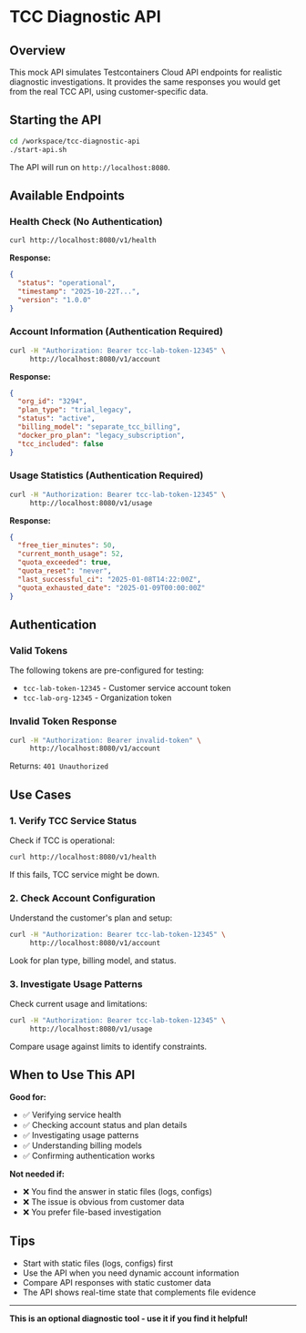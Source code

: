 # TCC Diagnostic API

## Overview

This mock API simulates Testcontainers Cloud API endpoints for realistic diagnostic investigations. It provides the same responses you would get from the real TCC API, using customer-specific data.

## Starting the API

```bash
cd /workspace/tcc-diagnostic-api
./start-api.sh
```

The API will run on `http://localhost:8080`.

## Available Endpoints

### Health Check (No Authentication)

```bash
curl http://localhost:8080/v1/health
```

**Response:**
```json
{
  "status": "operational",
  "timestamp": "2025-10-22T...",
  "version": "1.0.0"
}
```

### Account Information (Authentication Required)

```bash
curl -H "Authorization: Bearer tcc-lab-token-12345" \
     http://localhost:8080/v1/account
```

**Response:**
```json
{
  "org_id": "3294",
  "plan_type": "trial_legacy",
  "status": "active",
  "billing_model": "separate_tcc_billing",
  "docker_pro_plan": "legacy_subscription",
  "tcc_included": false
}
```

### Usage Statistics (Authentication Required)

```bash
curl -H "Authorization: Bearer tcc-lab-token-12345" \
     http://localhost:8080/v1/usage
```

**Response:**
```json
{
  "free_tier_minutes": 50,
  "current_month_usage": 52,
  "quota_exceeded": true,
  "quota_reset": "never",
  "last_successful_ci": "2025-01-08T14:22:00Z",
  "quota_exhausted_date": "2025-01-09T00:00:00Z"
}
```

## Authentication

### Valid Tokens

The following tokens are pre-configured for testing:

- `tcc-lab-token-12345` - Customer service account token
- `tcc-lab-org-12345` - Organization token

### Invalid Token Response

```bash
curl -H "Authorization: Bearer invalid-token" \
     http://localhost:8080/v1/account
```

Returns: `401 Unauthorized`

## Use Cases

### 1. Verify TCC Service Status

Check if TCC is operational:
```bash
curl http://localhost:8080/v1/health
```

If this fails, TCC service might be down.

### 2. Check Account Configuration

Understand the customer's plan and setup:
```bash
curl -H "Authorization: Bearer tcc-lab-token-12345" \
     http://localhost:8080/v1/account
```

Look for plan type, billing model, and status.

### 3. Investigate Usage Patterns

Check current usage and limitations:
```bash
curl -H "Authorization: Bearer tcc-lab-token-12345" \
     http://localhost:8080/v1/usage
```

Compare usage against limits to identify constraints.

## When to Use This API

**Good for:**
- ✅ Verifying service health
- ✅ Checking account status and plan details
- ✅ Investigating usage patterns
- ✅ Understanding billing models
- ✅ Confirming authentication works

**Not needed if:**
- ❌ You find the answer in static files (logs, configs)
- ❌ The issue is obvious from customer data
- ❌ You prefer file-based investigation

## Tips

- Start with static files (logs, configs) first
- Use the API when you need dynamic account information
- Compare API responses with static customer data
- The API shows real-time state that complements file evidence

---

**This is an optional diagnostic tool - use it if you find it helpful!**

